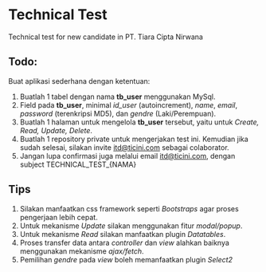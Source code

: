 # Technical Test
Technical test for new candidate in PT. Tiara Cipta Nirwana

## Todo:
Buat aplikasi sederhana dengan ketentuan:
1. Buatlah 1 tabel dengan nama **tb_user** menggunakan MySql.
2. Field pada **tb_user**, minimal *id_user* (autoincrement), *name*, *email*, *password* (terenkripsi MD5), dan *gendre* (Laki/Perempuan).
3. Buatlah 1 halaman untuk mengelola **tb_user** tersebut, yaitu untuk *Create, Read, Update, Delete*.
4. Buatlah 1 repository private untuk mengerjakan test ini. Kemudian jika sudah selesai, silakan invite itd@ticini.com sebagai colaborator.
5. Jangan lupa confirmasi  juga melalui email itd@ticini.com, dengan subject TECHNICAL_TEST_{NAMA}


## Tips
1. Silakan manfaatkan css framework seperti *Bootstraps* agar proses pengerjaan lebih cepat.
2. Untuk mekanisme *Update* silakan menggunakan fitur *modal/popup*.
3. Untuk mekanisme *Read* silakan manfaatkan plugin *Datatables*.
4. Proses transfer data antara *controller* dan *view* alahkan baiknya menggunakan mekanisme *ajax/fetch*.
5. Pemilihan *gendre* pada *view* boleh memanfaatkan plugin *Select2*
